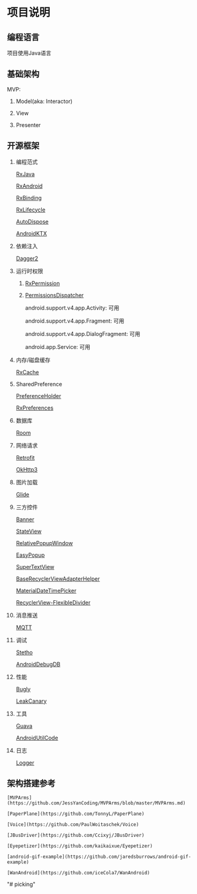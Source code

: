 # 项目说明

## 编程语言

项目使用Java语言

## 基础架构

MVP:

1. Model(aka: Interactor)

2. View

3. Presenter

## 开源框架

1. 编程范式

    [RxJava](https://github.com/ReactiveX/RxJava)

    [RxAndroid](https://github.com/ReactiveX/RxAndroid)

    [RxBinding](https://github.com/JakeWharton/RxBinding)

    [RxLifecycle](https://github.com/trello/RxLifecycle)

    [AutoDispose](https://github.com/uber/AutoDispose)

    [AndroidKTX](https://github.com/android/android-ktx)

2. 依赖注入

    [Dagger2](https://github.com/google/dagger)


3. 运行时权限

    1. [RxPermission](https://github.com/tbruyelle/RxPermissions)
    
    2. [PermissionsDispatcher](https://github.com/permissions-dispatcher/PermissionsDispatcher)
    
        android.support.v4.app.Activity: 可用
        
        android.support.v4.app.Fragment: 可用
        
        android.support.v4.app.DialogFragment: 可用
        
        android.app.Service: 可用
    
4. 内存/磁盘缓存

    [RxCache](https://github.com/VictorAlbertos/RxCache)

5. SharedPreference

    [PreferenceHolder](https://github.com/MarcinMoskala/PreferenceHolder)

    [RxPreferences](https://github.com/f2prateek/rx-preferences)

6. 数据库

    [Room](https://developer.android.com/training/data-storage/room/)

7. 网络请求

    [Retrofit](https://github.com/square/retrofit)

    [OkHttp3](https://github.com/square/okhttp)

8. 图片加载

    [Glide](https://github.com/bumptech/glide)

9. 三方控件

    [Banner](https://github.com/youth5201314/banner)

    [StateView](https://github.com/nukc/StateView)

    [RelativePopupWindow](https://github.com/kakajika/RelativePopupWindow)

    [EasyPopup](https://github.com/zyyoona7/EasyPopup)

    [SuperTextView](https://github.com/lygttpod/SuperTextView)
    
    [BaseRecyclerViewAdapterHelper](https://github.com/CymChad/BaseRecyclerViewAdapterHelper)

    [MaterialDateTimePicker](https://github.com/wdullaer/MaterialDateTimePicker)

    [RecyclerView-FlexibleDivider](https://github.com/yqritc/RecyclerView-FlexibleDivider)


10. 消息推送

    [MQTT](https://github.com/eclipse/paho.mqtt.android)

11. 调试

    [Stetho](https://github.com/facebook/stetho)

    [AndroidDebugDB](https://github.com/amitshekhariitbhu/Android-Debug-Database)

12. 性能

    [Bugly](https://bugly.qq.com/v2/)

    [LeakCanary](https://github.com/square/leakcanary)

13. 工具

    [Guava](https://github.com/google/guava)

    [AndroidUtilCode](https://github.com/Blankj/AndroidUtilCode)

14. 日志

    [Logger](https://github.com/orhanobut/logger)
    

## 架构搭建参考

    [MVPArms](https://github.com/JessYanCoding/MVPArms/blob/master/MVPArms.md)

    [PaperPlane](https://github.com/TonnyL/PaperPlane)

    [Voice](https://github.com/PaulWoitaschek/Voice)

    [JBusDriver](https://github.com/Ccixyj/JBusDriver)

    [Eyepetizer](https://github.com/kaikaixue/Eyepetizer)

    [android-gif-example](https://github.com/jaredsburrows/android-gif-example)

    [WanAndroid](https://github.com/iceCola7/WanAndroid)

"# picking" 
